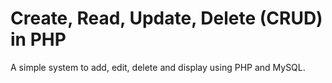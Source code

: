 Create, Read, Update, Delete (CRUD) in PHP
========

A simple system to add, edit, delete and display using PHP and MySQL.

